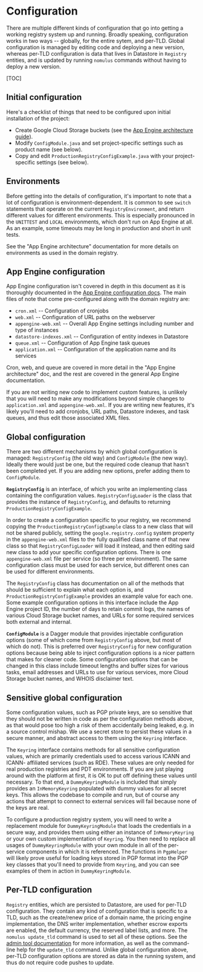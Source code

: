 # Configuration

There are multiple different kinds of configuration that go into getting a
working registry system up and running. Broadly speaking, configuration works in
two ways -- globally, for the entire sytem, and per-TLD. Global configuration is
managed by editing code and deploying a new version, whereas per-TLD
configuration is data that lives in Datastore in `Registry` entities, and is
updated by running `nomulus` commands without having to deploy a new version.

[TOC]

## Initial configuration

Here's a checklist of things that need to be configured upon initial
installation of the project:

*   Create Google Cloud Storage buckets (see the [App Engine architecture
    guide](./app-engine-architecture.md)).
*   Modify `ConfigModule.java` and set project-specific settings such as product
    name (see below).
*   Copy and edit `ProductionRegistryConfigExample.java` with your
    project-specific settings (see below).

## Environments

Before getting into the details of configuration, it's important to note that a
lot of configuration is environment-dependent. It is common to see `switch`
statements that operate on the current `RegistryEnvironment`, and return
different values for different environments. This is especially pronounced in
the `UNITTEST` and `LOCAL` environments, which don't run on App Engine at all.
As an example, some timeouts may be long in production and short in unit tests.

See the "App Engine architecture" documentation for more details on environments
as used in the domain registry.

## App Engine configuration

App Engine configuration isn't covered in depth in this document as it is
thoroughly documented in the [App Engine configuration docs][app-engine-config].
The main files of note that come pre-configured along with the domain registry
are:

*   `cron.xml` -- Configuration of cronjobs
*   `web.xml` -- Configuration of URL paths on the webserver
*   `appengine-web.xml` -- Overall App Engine settings including number and type
    of instances
*   `datastore-indexes.xml` -- Configuration of entity indexes in Datastore
*   `queue.xml` -- Configuration of App Engine task queues
*   `application.xml` -- Configuration of the application name and its services

Cron, web, and queue are covered in more detail in the "App Engine architecture"
doc, and the rest are covered in the general App Engine documentation.

If you are not writing new code to implement custom features, is unlikely that
you will need to make any modifications beyond simple changes to
`application.xml` and `appengine-web.xml`. If you are writing new features, it's
likely you'll need to add cronjobs, URL paths, Datastore indexes, and task
queues, and thus edit those associated XML files.

## Global configuration

There are two different mechanisms by which global configuration is managed:
`RegistryConfig` (the old way) and `ConfigModule` (the new way). Ideally there
would just be one, but the required code cleanup that hasn't been completed yet.
If you are adding new options, prefer adding them to `ConfigModule`.

**`RegistryConfig`** is an interface, of which you write an implementing class
containing the configuration values. `RegistryConfigLoader` is the class that
provides the instance of `RegistryConfig`, and defaults to returning
`ProductionRegistryConfigExample`.

In order to create a configuration specific to your registry, we recommend
copying the `ProductionRegistryConfigExample` class to a new class that will not
be shared publicly, setting the `google.registry.config` system property in the
`appengine-web.xml` files to the fully qualified class name of that new class
so that `RegistryConfigLoader` will load it instead, and then editing said new
class to add your specific configuration options. There is one
`appengine-web.xml` file per service (so three per environment). The same
configuration class must be used for each service, but different ones can be
used for different environments.

The `RegistryConfig` class has documentation on all of the methods that should
be sufficient to explain what each option is, and
`ProductionRegistryConfigExample` provides an example value for each one. Some
example configuration options in this interface include the App Engine project
ID, the number of days to retain commit logs, the names of various Cloud Storage
bucket names, and URLs for some required services both external and internal.

**`ConfigModule`** is a Dagger module that provides injectable configuration
options (some of which come from `RegistryConfig` above, but most of which do
not). This is preferred over `RegistryConfig` for new configuration options
because being able to inject configuration options is a nicer pattern that makes
for cleaner code. Some configuration options that can be changed in this class
include timeout lengths and buffer sizes for various tasks, email addresses and
URLs to use for various services, more Cloud Storage bucket names, and WHOIS
disclaimer text.

## Sensitive global configuration

Some configuration values, such as PGP private keys, are so sensitive that they
should not be written in code as per the configuration methods above, as that
would pose too high a risk of them accidentally being leaked, e.g. in a source
control mishap. We use a secret store to persist these values in a secure
manner, and abstract access to them using the `Keyring` interface.

The `Keyring` interface contains methods for all sensitive configuration values,
which are primarily credentials used to access various ICANN and ICANN-
affiliated services (such as RDE). These values are only needed for real
production registries and PDT environments. If you are just playing around with
the platform at first, it is OK to put off defining these values until
necessary. To that end, a `DummyKeyringModule` is included that simply provides
an `InMemoryKeyring` populated with dummy values for all secret keys. This
allows the codebase to compile and run, but of course any actions that attempt
to connect to external services will fail because none of the keys are real.

To configure a production registry system, you will need to write a replacement
module for `DummyKeyringModule` that loads the credentials in a secure way, and
provides them using either an instance of `InMemoryKeyring` or your own custom
implementation of `Keyring`. You then need to replace all usages of
`DummyKeyringModule` with your own module in all of the per-service components
in which it is referenced. The functions in `PgpHelper` will likely prove useful
for loading keys stored in PGP format into the PGP key classes that you'll need
to provide from `Keyring`, and you can see examples of them in action in
`DummyKeyringModule`.

## Per-TLD configuration

`Registry` entities, which are persisted to Datastore, are used for per-TLD
configuration. They contain any kind of configuration that is specific to a TLD,
such as the create/renew price of a domain name, the pricing engine
implementation, the DNS writer implementation, whether escrow exports are
enabled, the default currency, the reserved label lists, and more. The `nomulus
update_tld` command is used to set all of these options. See the [admin tool
documentation](./admin-tool.md) for more information, as well as the
command-line help for the `update_tld` command. Unlike global configuration
above, per-TLD configuration options are stored as data in the running system,
and thus do not require code pushes to update.

[app-engine-config]: https://cloud.google.com/appengine/docs/java/configuration-files
